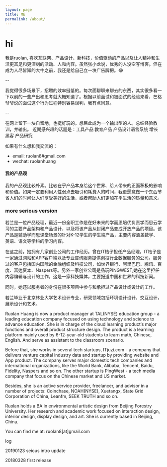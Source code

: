 ```yaml
---
layout: page
title: ME
permalink: /about/
---
```


# hi
我是ruolan, 喜欢互联网、产品设计、新科技，价值驱动的产品以及让人精神和生活更富足和更深刻的活动、人和内容。虽然张小龙说，优秀的人没空写博客。但在成为人尽皆知的大牛之前，我还是给自己立一块广告牌把。😂

--

我觉得很多场景下，招聘的效率挺低的。每次面聊聊来聊去的东西，其实很多看一下以前的一些产出和思考就大概知道了。根据以前面试和被面试的经验来看，芒格爷爷说的面试这个行为过程特别容易误判，我有点同意。

--

在网上留下一块自留地，也挺好玩的。想届此成为一个输出型的人。总结经验教训，并输出。
近期感兴趣的话题是：工具产品 教育产品 产品设计语言系统 增长黑客 产品研究

如果有什么想和我交流的：
- email: ruolan8#gmail.com
- wechat: ruolanhuang


#### 我的产品观
我的产品观比较朴素。比较在乎产品本身给这个世界、给人带来的正面积极的影响和价值。如果一定要利用人性弱点去吸引和耗费人的时间，我更愿意做一个东西节省人们的时间让人们享受美好的生活，或者帮助人们更加在乎生活的质量和意义。


### more serious version

若兰是一位产品经理，最近一份全职工作是在好未来的学而思培优负责学而思云学习的主要产品架构和产品设计，以及将该产品从封闭产品变成开放产品的项目。该产品是辅助学而思课堂场景的针对K-12学生的学生端产品，主要内容涵盖数学、英语、语文等学科的学习内容。

在这之前，她拥有几家创业公司的工作经历。曾在IT桔子担任产品经理，IT桔子是一家通过网站和APP客户端以及专业咨询服务提供创投行业数据服务的公司。服务过的客户包括国内国际的金融组织及科技公司，如世界银行、阿里巴巴、腾讯、百度、富达资本、Naspers等。另外一家创业公司是品玩PINGWEST,她在这里担任内容编辑与设计的工作，这是一家科技媒体，主要报道中国和世界的科技新闻。

同时，她还以服务者的身份在很多项目中参与和承担过产品设计或设计的工作。

若兰毕业于北京林业大学艺术设计专业，研究领域包括环境设计设计，交互设计，展示设计和艺术。

Ruolan Huang is now a product manager at TAL(NYSE) education group - a leading education company focused on using technology and science to advance education. She is in charge of the cloud learning product‘s major functions and overall product structure design. The product is a learning platform mainly used by 6-12-year-old students to learn math, Chinese, English. And serve as assistant to the classroom scenario.

Before that, she works in several tech startups, ITjuzi.com - a company that delivers venture capital industry data and startup by providing website and App product. The company serves major domestic tech companies and international organizations, like the World Bank, Alibaba, Tencent, Baidu, Fidelity, Naspers and so on. The other startup is PingWest - a tech media company that focus on the Chinese market and US market.

Besides, she is an active service provider, freelancer, and advisor in a number of projects: Coinchase, NOAH(NYSE), Xuetangx, State Grid Corporation of China, Leanfm, SEEK TRUTH and so on.

Ruolan holds a BA in environmental artistic design from Beijing Forestry University. Her research and academic work focused on interaction design, interior design, display design, and art. She is currently based in Beijing, China.

You can find me at: ruolan8[at]gmail.com


log

20190123 seious intro update

20180328 first release
